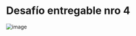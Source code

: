 # Desafío entregable nro 4

![image](https://user-images.githubusercontent.com/4087941/195238298-41d07b03-2d86-447c-b16e-7f5901c31f61.png)
